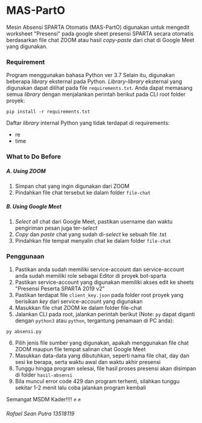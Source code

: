 # MAS-PartO

Mesin Absensi SPARTA Otomatis (MAS-PartO) digunakan untuk mengedit worksheet "Presensi" pada google sheet presensi SPARTA secara otomatis berdasarkan file chat ZOOM atau hasil <i>copy-paste</i> dari chat di Google Meet yang digunakan.

<h3>Requirement</h3>



Program menggunakan bahasa Python ver 3.7
Selain itu, digunakan beberapa <i>library</i> eksternal pada Python. <i>Library-library</i> eksternal yang digunakan dapat dilihat pada file `requirements.txt`. Anda dapat memasang semua <i>library</i> dengan menjalankan perintah berikut pada CLI root folder proyek:
```
pip install -r requirements.txt
```

Daftar <i>library</i> internal Python yang tidak terdapat di requirements:
- re
- time

<h3>What to Do Before</h3>

<h5>A. Using ZOOM</h5>

1. Simpan chat yang ingin digunakan dari ZOOM
2. Pindahkan file chat tersebut ke dalam folder `file-chat`

<h5>B. Using Google Meet</h5>

1. <i>Select all</i> chat dari Google Meet, pastikan username dan waktu pengiriman pesan juga ter-<i>select</i>
2. <i>Copy</i> dan <i>paste</i> chat yang sudah di-<i>select</i> ke sebuah file .txt
3. Pindahkan file tempat menyalin chat ke dalam folder `file-chat`

<h3>Penggunaan</h3>

1. Pastikan anda sudah memiliki service-account dan service-account anda sudah memiliki role sebagai Editor di proyek bot-sparta
2. Pastikan service-account yang digunakan memiliki akses edit ke sheets "Presensi Peserta SPARTA 2019 v2"
3. Pastikan terdapat file `client_key.json` pada folder root proyek yang berisikan <i>key</i> dari service-account yang digunakan
4. Masukkan file chat ZOOM ke dalam folder file-chat
5. Jalankan CLI pada root, jalankan perintah berikut (Note: `py` dapat diganti dengan `python3` atau `python`, tergantung penamaan di PC anda):
```
py absensi.py
```
6. Pilih jenis file sumber yang digunakan, apakah menggunakan file chat ZOOM maupun file tempat salinan chat Google Meet
7. Masukkan data-data yang dibutuhkan, seperti nama file chat, day dan sesi ke berapa, serta waktu awal dan waktu akhir presensi
8. Tunggu hingga program selesai, file hasil proses presensi akan disimpan di folder `hasil-absensi`
9. Bila muncul error code 429 dan program terhenti, silahkan tunggu sekitar 1-2 menit lalu coba jalankan program kembali

Semangat MSDM Kader!!!! :fist: :fist:

<h6>Rafael Sean Putra 13518119</h6>
